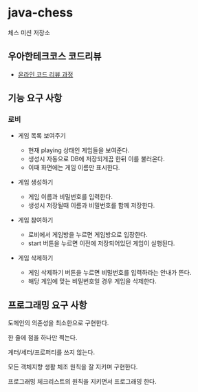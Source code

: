 # java-chess

체스 미션 저장소

## 우아한테크코스 코드리뷰

- [온라인 코드 리뷰 과정](https://github.com/woowacourse/woowacourse-docs/blob/master/maincourse/README.md)

## 기능 요구 사항

### 로비

- 게임 목록 보여주기
    - 현재 playing 상태인 게임들을 보여준다.
    - 생성시 자동으로 DB에 저장되게끔 한뒤 이를 불러온다.
    - 이때 화면에는 게임 이름만 표시한다.

- 게임 생성하기
    - 게임 이름과 비밀번호를 입력한다.
    - 생성시 저장될때 이름과 비밀번호를 함께 저장한다.

- 게임 참여하기
    - 로비에서 게임방을 누르면 게임방으로 입장한다.
    - start 버튼을 누르면 이전에 저장되어있던 게임이 실행된다.

- 게임 삭제하기
    - 게임 삭제하기 버튼을 누르면 비밀번호를 입력하라는 안내가 뜬다.
    - 해당 게임에 맞는 비밀번호일 경우 게임을 삭제한다.

## 프로그래밍 요구 사항

도메인의 의존성을 최소한으로 구현한다.

한 줄에 점을 하나만 찍는다.

게터/세터/프로퍼티를 쓰지 않는다.

모든 객체지향 생활 체조 원칙을 잘 지키며 구현한다.

프로그래밍 체크리스트의 원칙을 지키면서 프로그래밍 한다.

